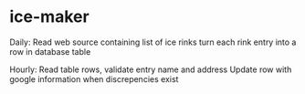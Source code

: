 # ice-maker

Daily:
Read web source containing list of ice rinks
turn each rink entry into a row in database table

Hourly:
Read table rows, validate entry name and address
Update row with google information when discrepencies exist

